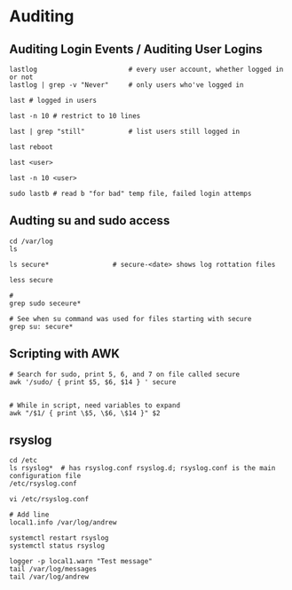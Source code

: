 # Auditing 

## Auditing Login Events / Auditing User Logins

    lastlog                       # every user account, whether logged in or not
    lastlog | grep -v "Never"     # only users who've logged in

    last # logged in users

    last -n 10 # restrict to 10 lines

    last | grep "still"           # list users still logged in

    last reboot

    last <user>

    last -n 10 <user>

    sudo lastb # read b "for bad" temp file, failed login attemps

## Audting su and sudo access

    cd /var/log
    ls

    ls secure*                # secure-<date> shows log rottation files

    less secure

    # 
    grep sudo seceure*

    # See when su command was used for files starting with secure
    grep su: secure*

## Scripting with AWK

    # Search for sudo, print 5, 6, and 7 on file called secure
    awk '/sudo/ { print $5, $6, $14 } ' secure


    # While in script, need variables to expand
    awk "/$1/ { print \$5, \$6, \$14 }" $2

## rsyslog

    cd /etc
    ls rsyslog*  # has rsyslog.conf rsyslog.d; rsyslog.conf is the main configuration file
    /etc/rsyslog.conf

    vi /etc/rsyslog.conf

    # Add line
    local1.info /var/log/andrew

    systemctl restart rsyslog
    systemctl status rsyslog

    logger -p local1.warn "Test message"    
    tail /var/log/messages
    tail /var/log/andrew
    



    
